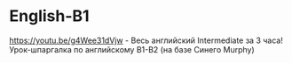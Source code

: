 # English-B1

https://youtu.be/g4Wee31dVjw - Весь английский Intermediate за 3 часа! Урок-шпаргалка по английскому B1-B2 (на базе Синего Murphy)
